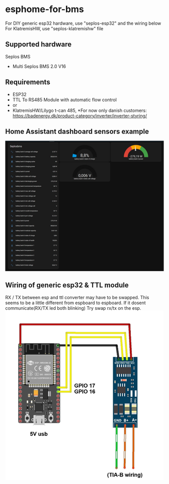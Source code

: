 # esphome-for-bms
For DIY generic esp32 hardware, use "seplos-esp32" and the wiring below
For KlatremisHW, use "seplos-klatremishw" file

## Supported hardware
Seplos BMS
* Multi Seplos BMS 2.0 V16

## Requirements
* ESP32
* TTL To RS485 Module with automatic flow control
* or
* KlatremisHW/Lilygo t-can 485, *For now only danish customers: https://badenergy.dk/product-category/inverter/inverter-styring/

## Home Assistant dashboard sensors example
 ![image](https://github.com/klatremis/esphome-for-bms/blob/main/dashboard.jpg)

## Wiring of generic esp32 & TTL module
RX / TX between esp and ttl converter may have to be swapped. This seems to be a little different from espboard to espboard.
If it dosent communicate(RX/TX led both blinking) Try swap rx/tx on the esp.
 ![image](https://github.com/klatremis/esphome-for-bms/blob/main/wiring.jpg)

